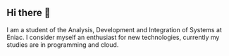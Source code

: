 ## Hi there 👋


I am a student of the Analysis, Development and Integration of Systems at Eniac. I consider myself an enthusiast for new technologies, currently my studies are in programming and cloud.  

<!--
**VictorAugustoMartinez/VictorAugustoMartinez** is a ✨ _special_ ✨ repository because its `README.md` (this file) appears on your GitHub profile.

Here are some ideas to get you started:

- 🔭 I’m currently working on ...
- 🌱 I’m currently learning ...
- 👯 I’m looking to collaborate on ...
- 🤔 I’m looking for help with ...
- 💬 Ask me about ...
- 📫 How to reach me: ...
- 😄 Pronouns: ...
- ⚡ Fun fact: ...
-->
